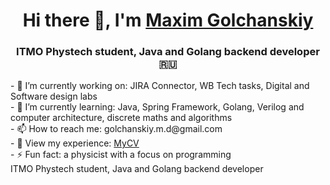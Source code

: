 <h1 align="center">Hi there 👋, I'm <a href="https://t.me/MaXimMaXiM209" target="_blank">Maxim Golchanskiy</a> 
</h1>
<h3 align="center">ITMO Phystech student, Java and Golang backend developer🇷🇺</h3>
- 🔭 I’m currently working on: JIRA Connector, WB Tech tasks, Digital and Software design labs  </br>
- 🌱 I’m currently learning: Java, Spring Framework, Golang, Verilog and computer architecture, discrete maths and algorithms  </br>
- 📫 How to reach me: golchanskiy.m.d@gmail.com  </br>
- 📄 View my experience: <a href="https://drive.google.com/drive/folders/1qjTAbsEOntAbwk59bmmvwzCcRR62soxn">MyCV</a>  </br>
- ⚡ Fun fact: a physicist with a focus on programming  </br>
ITMO Phystech student, Java and Golang backend developer
<!--
**mMm1m/mMm1m** is a ✨ _special_ ✨ repository because its `README.md` (this file) appears on your GitHub profile.

Here are some ideas to get you started:

- 👯 I’m looking to collaborate on ...
- 🤔 I’m looking for help with ...
- 💬 Ask me about ...
- 😄 Pronouns: ...
-->
